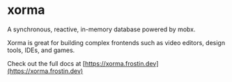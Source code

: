 # xorma

A synchronous, reactive, in-memory database powered by mobx.

Xorma is great for building complex frontends such as video editors, design tools, IDEs, and games.

Check out the full docs at [https://xorma.frostin.dev](https://xorma.frostin.dev)

